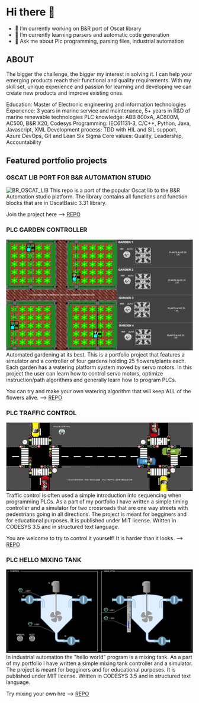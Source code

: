 # Hi there 👋

- 🔭 I’m currently working on B&R port of Oscat library
- 🌱 I’m currently learning parsers and automatic code generation
- 💬 Ask me about Plc programming, parsing files, industrial automation

## ABOUT

The bigger the challenge, the bigger my interest in solving it. I can help your emerging products reach their functional and quality requirements. With my skill set, unique experience and passion for learning and developing we can create new products and improve existing ones.

Education: Master of Electronic engineering and information technologies
Experience: 3 years in marine service and maintenance, 5+ years in R&D of marine renewable technologies
PLC knowledge: ABB 800xA, AC800M, AC500, B&R X20, Codesys
Programming: IEC61131-3, C/C++, Python, Java, Javascript, XML
Development process: TDD with HIL and SIL support, Azure DevOps, Git and Lean Six Sigma
Core values: Quality, Leadership, Accountability

## Featured portfolio projects

### OSCAT LIB PORT FOR B&R AUTOMATION STUDIO

![BR_OSCAT_LIB](https://github.com/tkucic/brOscatLib/blob/main/logo.png)
This repo is a port of the popular Oscat lib to the B&R Automation studio platform. The library contains all functions and function blocks that are in OscatBasic 3.31 library.

Join the project here --> [REPO](https://github.com/tkucic/brOscatLib)

### PLC GARDEN CONTROLLER

![GARDEN_CTRL](https://github.com/tkucic/plc_garden_controller/blob/master/screenshot.png)
Automated gardening at its best. This is a portfolio project that features a simulator and a controller of four gardens holding 25 flowers/plants each. Each garden has a watering platform system moved by servo motors. In this project the user can learn how to control servo motors, optimize instruction/path algorithms and generally learn how to program PLCs.

You can try and make your own watering algorithm that will keep ALL of the flowers alive. --> [REPO](https://github.com/tkucic/plc_garden_controller)

### PLC TRAFFIC CONTROL

![TRAFFIC_CTRL](https://github.com/tkucic/plc_traffic_control/blob/master/screenshot.png)
Traffic control is often used a simple introduction into sequencing when programming PLCs. As a part of my portfolio I have written a simple timing controller and a simulator for two crossroads that are one way streets with pedestrians going in all directions. The project is meant for begginers and for educational purposes. It is published under MIT license. Written in CODESYS 3.5 and in structured text language.

You are welcome to try to control it yourself! It is harder than it looks. --> [REPO](https://github.com/tkucic/plc_traffic_control)

### PLC HELLO MIXING TANK

![MIXING_TANK](https://github.com/tkucic/plc_hello_mixing_tank/blob/master/screenshot.png)
In industrial automation the "hello world" program is a mixing tank. As a part of my portfolio I have written a simple mixing tank controller and a simulator. The project is meant for begginers and for educational purposes. It is published under MIT license. Written in CODESYS 3.5 and in structured text language.

Try mixing your own hre --> [REPO](https://github.com/tkucic/plc_hello_mixing_tank)
